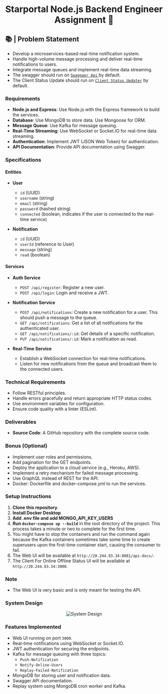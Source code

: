 
<h1 align="center"> Starportal Node.js Backend Engineer Assignment 🧭 </h1>

## 📚 | Problem Statement

- Develop a microservices-based real-time notification system.
- Handle high-volume message processing and deliver real-time notifications to users.
- Integrate message queues and implement real-time data streaming.
- The swagger  should run on  [`Swaggaer Api` ](http://20.244.93.34:8081/api-docs/) by default.
- The Client Status Update should run on [`Client Status Updater`](http://20.244.93.34:3000) by default.

### Requirements

- **Node.js and Express**: Use Node.js with the Express framework to build the services.
- **Database**: Use MongoDB to store data. Use Mongoose for ORM.
- **Message Queue**: Use Kafka for message queuing.
- **Real-Time Streaming**: Use WebSocket or Socket.IO for real-time data streaming.
- **Authentication**: Implement JWT (JSON Web Token) for authentication.
- **API Documentation**: Provide API documentation using Swagger.

### Specifications

#### Entities

- **User**
  - `id` (UUID)
  - `username` (string)
  - `email` (string)
  - `password` (hashed string)
  - `connected` (boolean, indicates if the user is connected to the real-time service)

- **Notification**
  - `id` (UUID)
  - `userId` (reference to User)
  - `message` (string)
  - `read` (boolean)

#### Services

- **Auth Service**
  - `POST /api/register`: Register a new user.
  - `POST /api/login`: Login and receive a JWT.

- **Notification Service**
  - `POST /api/notifications`: Create a new notification for a user. This should push a message to the queue.
  - `GET /api/notifications`: Get a list of all notifications for the authenticated user.
  - `GET /api/notifications/:id`: Get details of a specific notification.
  - `PUT /api/notifications/:id`: Mark a notification as read.

- **Real-Time Service**
  - Establish a WebSocket connection for real-time notifications.
  - Listen for new notifications from the queue and broadcast them to the connected users.

### Technical Requirements

- Follow RESTful principles.
- Handle errors gracefully and return appropriate HTTP status codes.
- Use environment variables for configuration.
- Ensure code quality with a linter (ESLint).

### Deliverables

- **Source Code**: A GitHub repository with the complete source code.

### Bonus (Optional)

- Implement user roles and permissions.
- Add pagination for the GET endpoints.
- Deploy the application to a cloud service (e.g., Heroku, AWS).
- Implement a retry mechanism for failed message processing.
- Use GraphQL instead of REST for the API.
- Docker: Dockerfile and docker-compose.yml to run the services.

### Setup Instructions

1. **Clone this repository**.
2. **Install Docker Desktop**.
3. **Add .env file and add MONGO_API_KEY_USERS**
4. **Run `docker-compose up --build`** in the root directory of the project. This process takes a minute or two to complete for the first time.
5. You might have to stop the containers and run the command again because the Kafka containers sometimes take some time to create superusers upon the first-time container start, causing the consumer to fail.
6. The Web UI will be available at `http://20.244.93.34:8081/api-docs/`.
7. The Client For Online Offline Status UI will be available at `http://20.244.93.34:3000`.

### Note

- The Web UI is very basic and is only meant for testing the API.

### System Design

<p align="center">
    <img alt="System Design" src="https://cdn.discordapp.com/attachments/808766340373807124/1260216258826207232/Untitled_-_Frame_1.jpg?ex=668e8359&is=668d31d9&hm=d0c29f31ff55e81fed4bcb316218faf530e56e1a10e973b4917a964745d6be19&" target="_blank" />
</p>

### Features Implemented

- Web UI running on port `3000`.
- Real-time notifications using WebSocket or Socket.IO.
- JWT authentication for securing the endpoints.
- Kafka for message queuing with three topics:
  - `Push-Notification`
  - `Notify-Online-Users`
  - `Replay-Failed-Notification`
- MongoDB for storing user and notification data.
- Swagger API documentation.
- Replay system using MongoDB cron worker and Kafka.

